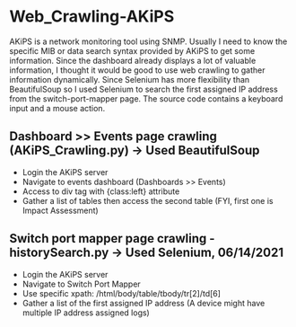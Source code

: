 # Web_Crawling-AKiPS
AKiPS is a network monitoring tool using SNMP. Usually I need to know the specific MIB or data search syntax provided by AKiPS to get some information. Since the dashboard already displays a lot of valuable information, I thought it would be good to use web crawling to gather information dynamically. Since Selenium has more flexibility than BeautifulSoup so I used Selenium to search the first assigned IP address from the switch-port-mapper page. The source code contains a keyboard input and a mouse action.

## Dashboard >> Events page crawling (AKiPS_Crawling.py) -> Used BeautifulSoup
  - Login the AKiPS server 
  - Navigate to events dashboard (Dashboards >> Events)  
  - Access to div tag with {class:left} attribute  
  - Gather a list of tables then access the second table (FYI, first one is Impact Assessment)  

## Switch port mapper page crawling - historySearch.py -> Used Selenium, 06/14/2021
  - Login the AKiPS server
  - Navigate to Switch Port Mapper
  - Use specific xpath: /html/body/table/tbody/tr[2]/td[6]
  - Gather a list of the first assigned IP address (A device might have multiple IP address assigned logs)
